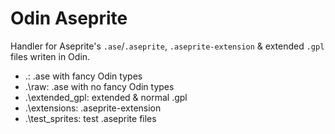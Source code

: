 # Odin Aseprite
Handler for Aseprite's `.ase`/`.aseprite`, `.aseprite-extension` &amp; extended `.gpl` files writen in Odin.   

* .\: .ase with fancy Odin types   
* .\raw: .ase with no fancy Odin types   
* .\extended_gpl: extended & normal .gpl   
* .\extensions: .aseprite-extension   
* .\test_sprites: test .aseprite files